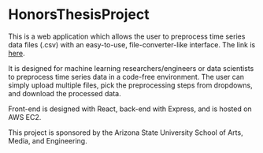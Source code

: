 # HonorsThesisProject
This is a web application which allows the user to preprocess time series data files (.csv) with an easy-to-use, file-converter-like interface.  The link is [here](http://web-app.li-vincent.com:3000/).

It is designed for machine learning researchers/engineers or data scientists to preprocess time series data in a code-free environment.  The user can simply upload multiple files, pick the preprocessing steps from dropdowns, and download the processed data.

Front-end is designed with React, back-end with Express, and is hosted on AWS EC2.

This project is sponsored by the Arizona State University School of Arts, Media, and Engineering.